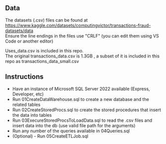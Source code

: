 
## Data
The datasets (.csv) files can be found at https://www.kaggle.com/datasets/computingvictor/transactions-fraud-datasets/data   
Ensure the line endings in the files use "CRLF" (you can edit them using VS Code or another editor)

Uses_data.csv is included in this repo.    
The original transactions_data.csv is 1.3GB , a subset of it is included in this repo as transactions_data_small.csv

## Instructions
- Have an instance of Microsoft SQL Server 2022 available (Express, Developer, etc)
- Run 01CreateDataWarehouse.sql to create a new database and the related tables
- Run 02CreateStoredProcs.sql to create the stored procedures that insert the data into tables
- Run 03ExecureStoredProcsToLoadData.sql to read the .csv files and insert data into the db (use valid file path for the arguments)
- Run any number of the queries available in 04Queries.sql
- (Optional) - Run 05CreateETLJob.sql
